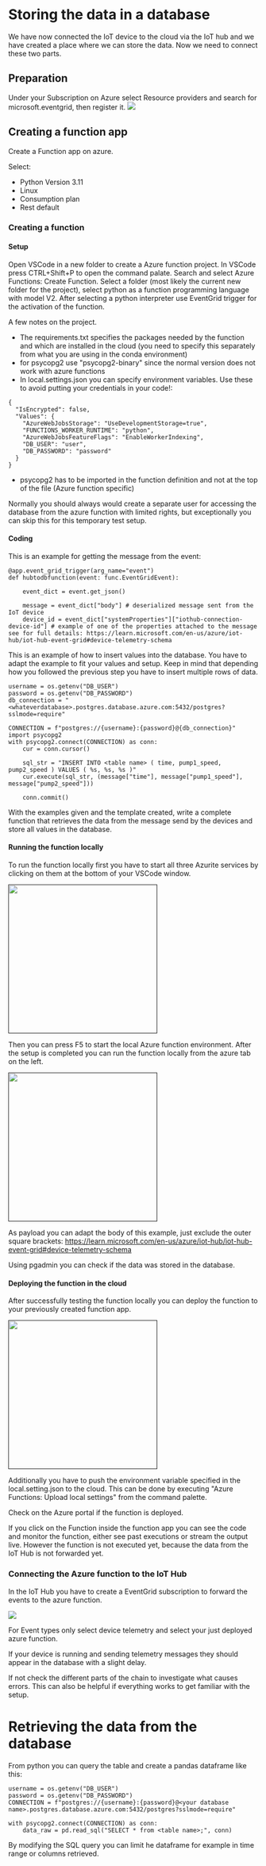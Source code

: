 # Storing the data in a database

We have now connected the IoT device to the cloud via the IoT hub and we have created a place where we can store the data.
Now we need to connect these two parts.

## Preparation

Under your Subscription on Azure select Resource providers and search for microsoft.eventgrid, then register it.
![](imgs/enable_eventgrid.png)

## Creating a function app

Create a Function app on azure.

Select:
- Python Version 3.11
- Linux
- Consumption plan
- Rest default

### Creating a function

#### Setup
Open VSCode in a new folder to create a Azure function project.
In VSCode press CTRL+Shift+P to open the command palate. Search and select Azure Functions: Create Function.
Select a folder (most likely the current new folder for the project), select python as a function programming language with model V2.
After selecting a python interpreter use EventGrid trigger for the activation of the function.

A few notes on the project.
- The requirements.txt specifies the packages needed by the function and which are installed in the cloud (you need to specify this separately from what you are using in the conda environment)
- for psycopg2 use "psycopg2-binary" since the normal version does not work with azure functions
- In local.settings.json you can specify environment variables. Use these to avoid putting your credentials in your code!: 
```
{
  "IsEncrypted": false,
  "Values": {
    "AzureWebJobsStorage": "UseDevelopmentStorage=true",
    "FUNCTIONS_WORKER_RUNTIME": "python",
    "AzureWebJobsFeatureFlags": "EnableWorkerIndexing",
    "DB_USER": "user",
    "DB_PASSWORD": "password"
  }
}
```
- psycopg2 has to be imported in the function definition and not at the top of the file (Azure function specific)

Normally you should always would create a separate user for accessing the database from the azure function with limited rights, but exceptionally you can skip this for this temporary test setup.

#### Coding 

This is an example for getting the message from the event:
```
@app.event_grid_trigger(arg_name="event")
def hubtodbfunction(event: func.EventGridEvent):

    event_dict = event.get_json()

    message = event_dict["body"] # deserialized message sent from the IoT device
    device_id = event_dict["systemProperties"]["iothub-connection-device-id"] # example of one of the properties attached to the message see for full details: https://learn.microsoft.com/en-us/azure/iot-hub/iot-hub-event-grid#device-telemetry-schema
```

This is an example of how to insert values into the database. You have to adapt the example to fit your values and setup. Keep in mind that depending how you followed the previous step you have to insert multiple rows of data.

```
username = os.getenv("DB_USER")
password = os.getenv("DB_PASSWORD")
db_connection = "<whateverdatabase>.postgres.database.azure.com:5432/postgres?sslmode=require"

CONNECTION = f"postgres://{username}:{password}@{db_connection}"
import psycopg2 
with psycopg2.connect(CONNECTION) as conn:
	cur = conn.cursor()

	sql_str = "INSERT INTO <table name> ( time, pump1_speed, pump2_speed ) VALUES ( %s, %s, %s )"
	cur.execute(sql_str, (message["time"], message["pump1_speed"], message["pump2_speed"]))
		
	conn.commit()
```

With the examples given and the template created, write a complete function that retrieves the data from the message send by the devices and store all values in the database.

#### Running the function locally

To run the function locally first you have to start all three Azurite services by clicking on them at the bottom of your VSCode window.

[<img src="imgs/azurite.png" width="300"/>]()

Then you can press F5 to start the local Azure function environment. After the setup is completed you can run the function locally from the azure tab on the left.

[<img src="imgs/azure_fun_local.png" width="300"/>]()

As payload you can adapt the body of this example, just exclude the outer square brackets: https://learn.microsoft.com/en-us/azure/iot-hub/iot-hub-event-grid#device-telemetry-schema

Using pgadmin you can check if the data was stored in the database.

#### Deploying the function in the cloud

After successfully testing the function locally you can deploy the function to your previously created function app.

[<img src="imgs/azure_fun_deploy.png" width="300"/>]()

Additionally you have to push the environment variable specified in the local.setting.json to the cloud. This can be done by executing "Azure Functions: Upload local settings" from the command palette.

Check on the Azure portal if the function is deployed.

If you click on the Function inside the function app you can see the code and monitor the function, either see past executions or stream the output live.
However the function is not executed yet, because the data from the IoT Hub is not forwarded yet.

### Connecting the Azure function to the IoT Hub

In the IoT Hub you have to create a EventGrid subscription to forward the events to the azure function.

![](imgs/create_event.png)

For Event types only select device telemetry and select your just deployed azure function.

If your device is running and sending telemetry messages they should appear in the database with a slight delay.

If not check the different parts of the chain to investigate what causes errors. This can also be helpful if everything works to get familiar with the setup.

# Retrieving the data from the database
From python you can query the table and create a pandas dataframe like this:

```
username = os.getenv("DB_USER")
password = os.getenv("DB_PASSWORD")
CONNECTION = f"postgres://{username}:{password}@<your database name>.postgres.database.azure.com:5432/postgres?sslmode=require"

with psycopg2.connect(CONNECTION) as conn:
	data_raw = pd.read_sql("SELECT * from <table name>;", conn)
```

By modifying the SQL query you can limit he dataframe for example in time range or columns retrieved.